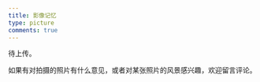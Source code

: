```yaml
---
title: 影像记忆
type: picture
comments: true
---
```

待上传。

如果有对拍摄的照片有什么意见，或者对某张照片的风景感兴趣，欢迎留言评论。

<div class="ImageGrid"></div>
